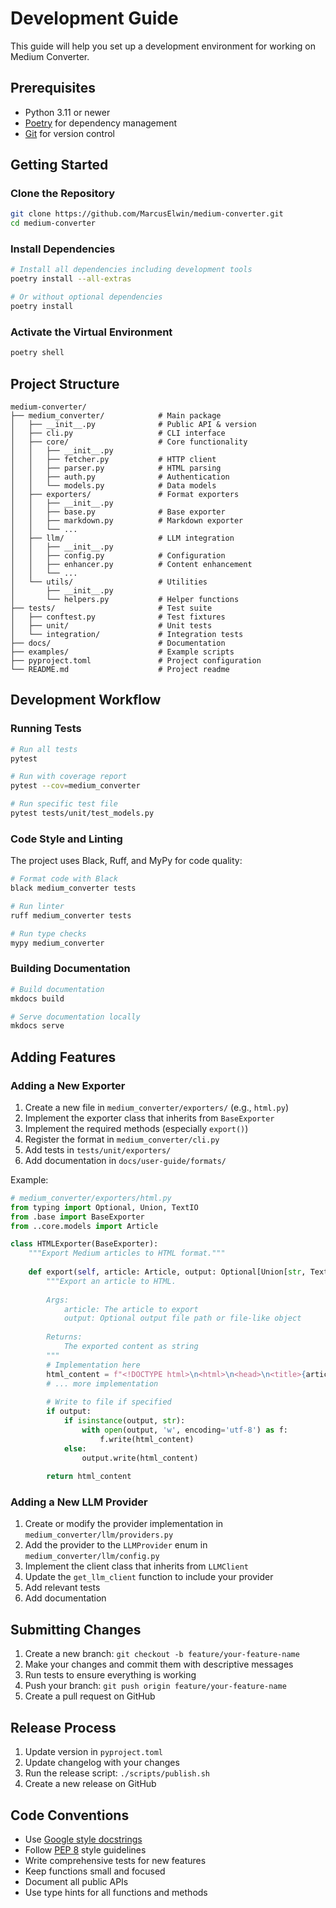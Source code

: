 # Development Guide

This guide will help you set up a development environment for working on Medium Converter.

## Prerequisites

- Python 3.11 or newer
- [Poetry](https://python-poetry.org/docs/#installation) for dependency management
- [Git](https://git-scm.com/downloads) for version control

## Getting Started

### Clone the Repository

```bash
git clone https://github.com/MarcusElwin/medium-converter.git
cd medium-converter
```

### Install Dependencies

```bash
# Install all dependencies including development tools
poetry install --all-extras

# Or without optional dependencies
poetry install
```

### Activate the Virtual Environment

```bash
poetry shell
```

## Project Structure

```
medium-converter/
├── medium_converter/            # Main package
│   ├── __init__.py              # Public API & version
│   ├── cli.py                   # CLI interface
│   ├── core/                    # Core functionality
│   │   ├── __init__.py
│   │   ├── fetcher.py           # HTTP client
│   │   ├── parser.py            # HTML parsing
│   │   ├── auth.py              # Authentication
│   │   └── models.py            # Data models
│   ├── exporters/               # Format exporters 
│   │   ├── __init__.py
│   │   ├── base.py              # Base exporter
│   │   ├── markdown.py          # Markdown exporter
│   │   └── ...
│   ├── llm/                     # LLM integration
│   │   ├── __init__.py
│   │   ├── config.py            # Configuration
│   │   ├── enhancer.py          # Content enhancement
│   │   └── ...
│   └── utils/                   # Utilities
│       ├── __init__.py
│       └── helpers.py           # Helper functions
├── tests/                       # Test suite
│   ├── conftest.py              # Test fixtures
│   ├── unit/                    # Unit tests
│   └── integration/             # Integration tests
├── docs/                        # Documentation
├── examples/                    # Example scripts
├── pyproject.toml               # Project configuration
└── README.md                    # Project readme
```

## Development Workflow

### Running Tests

```bash
# Run all tests
pytest

# Run with coverage report
pytest --cov=medium_converter

# Run specific test file
pytest tests/unit/test_models.py
```

### Code Style and Linting

The project uses Black, Ruff, and MyPy for code quality:

```bash
# Format code with Black
black medium_converter tests

# Run linter
ruff medium_converter tests

# Run type checks
mypy medium_converter
```

### Building Documentation

```bash
# Build documentation
mkdocs build

# Serve documentation locally
mkdocs serve
```

## Adding Features

### Adding a New Exporter

1. Create a new file in `medium_converter/exporters/` (e.g., `html.py`)
2. Implement the exporter class that inherits from `BaseExporter`
3. Implement the required methods (especially `export()`)
4. Register the format in `medium_converter/cli.py`
5. Add tests in `tests/unit/exporters/`
6. Add documentation in `docs/user-guide/formats/`

Example:

```python
# medium_converter/exporters/html.py
from typing import Optional, Union, TextIO
from .base import BaseExporter
from ..core.models import Article

class HTMLExporter(BaseExporter):
    """Export Medium articles to HTML format."""
    
    def export(self, article: Article, output: Optional[Union[str, TextIO]] = None) -> str:
        """Export an article to HTML.
        
        Args:
            article: The article to export
            output: Optional output file path or file-like object
            
        Returns:
            The exported content as string
        """
        # Implementation here
        html_content = f"<!DOCTYPE html>\n<html>\n<head>\n<title>{article.title}</title>\n</head>\n<body>\n"
        # ... more implementation
        
        # Write to file if specified
        if output:
            if isinstance(output, str):
                with open(output, 'w', encoding='utf-8') as f:
                    f.write(html_content)
            else:
                output.write(html_content)
        
        return html_content
```

### Adding a New LLM Provider

1. Create or modify the provider implementation in `medium_converter/llm/providers.py`
2. Add the provider to the `LLMProvider` enum in `medium_converter/llm/config.py`
3. Implement the client class that inherits from `LLMClient`
4. Update the `get_llm_client` function to include your provider
5. Add relevant tests
6. Add documentation

## Submitting Changes

1. Create a new branch: `git checkout -b feature/your-feature-name`
2. Make your changes and commit them with descriptive messages
3. Run tests to ensure everything is working
4. Push your branch: `git push origin feature/your-feature-name`
5. Create a pull request on GitHub

## Release Process

1. Update version in `pyproject.toml`
2. Update changelog with your changes
3. Run the release script: `./scripts/publish.sh`
4. Create a new release on GitHub

## Code Conventions

- Use [Google style docstrings](https://google.github.io/styleguide/pyguide.html#38-comments-and-docstrings)
- Follow [PEP 8](https://www.python.org/dev/peps/pep-0008/) style guidelines
- Write comprehensive tests for new features
- Keep functions small and focused
- Document all public APIs
- Use type hints for all functions and methods